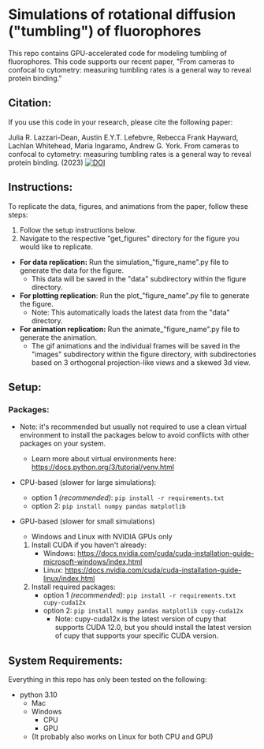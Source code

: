 # Simulations of rotational diffusion ("tumbling") of fluorophores
This repo contains GPU-accelerated code for modeling tumbling of fluorophores. This code supports our recent paper, "From cameras to confocal to cytometry: measuring tumbling rates is a general way to reveal protein binding."

## Citation:
If you use this code in your research, please cite the following paper:

Julia R. Lazzari-Dean, Austin E.Y.T. Lefebvre, Rebecca Frank Hayward, Lachlan Whitehead, Maria Ingaramo, Andrew G. York. From cameras to confocal to cytometry: measuring tumbling rates is a general way to reveal protein binding. (2023) <a href="https://doi.org/10.5281/zenodo.10028432"><img src="https://zenodo.org/badge/DOI/10.5281/zenodo.10028432.svg" alt="DOI"></a>

## Instructions:
To replicate the data, figures, and animations from the paper, follow these steps:
1. Follow the setup instructions below.
2. Navigate to the respective "get_figures" directory for the figure you would like to replicate.
- **For data replication:** Run the simulation_"figure_name".py file to generate the data for the figure.
  - This data will be saved in the "data" subdirectory within the figure directory.
- **For plotting replication**: Run the plot_"figure_name".py file to generate the figure.
  - Note: This automatically loads the latest data from the "data" directory.
- **For animation replication:** Run the animate_"figure_name".py file to generate the animation.
  - The gif animations and the individual frames will be saved in the "images" subdirectory within the figure directory, with subdirectories based on 3 orthogonal projection-like views and a skewed 3d view.

## Setup:
### Packages:
- Note: it's recommended but usually not required to use a clean virtual environment to install the packages below to avoid conflicts with other packages on your system.
  - Learn more about virtual environments here: https://docs.python.org/3/tutorial/venv.html
  

- CPU-based (slower for large simulations):
  - option 1 _(recommended)_: `pip install -r requirements.txt`
  - option 2: `pip install numpy pandas matplotlib`


- GPU-based (slower for small simulations)
  - Windows and Linux with NVIDIA GPUs only
  1. Install CUDA if you haven't already:
     - Windows: https://docs.nvidia.com/cuda/cuda-installation-guide-microsoft-windows/index.html
     - Linux: https://docs.nvidia.com/cuda/cuda-installation-guide-linux/index.html
  2. Install required packages:
       - option 1 _(recommended)_: `pip install -r requirements.txt cupy-cuda12x` 
       - option 2: `pip install numpy pandas matplotlib cupy-cuda12x`
         - Note: cupy-cuda12x is the latest version of cupy that supports CUDA 12.0, but you should install the latest version of cupy that supports your specific CUDA version.

## System Requirements:
Everything in this repo has only been tested on the following:
- python 3.10 
  - Mac 
  - Windows
    - CPU
    - GPU
  - (It probably also works on Linux for both CPU and GPU)

